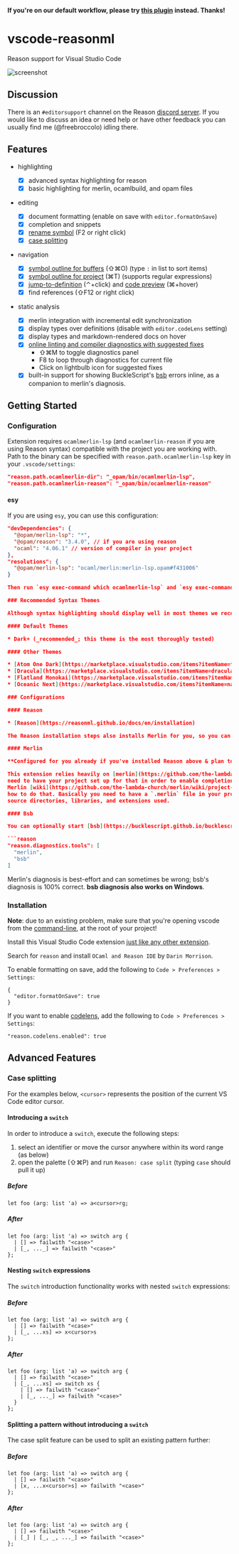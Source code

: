 **If you're on our default workflow, please try [this plugin](https://github.com/jaredly/reason-language-server) instead. Thanks!**

# vscode-reasonml

Reason support for Visual Studio Code

![screenshot](https://github.com/freebroccolo/vscode-reasonml/raw/master/assets/screenshot.png)

## Discussion

There is an `#editorsupport` channel on the Reason [discord server](https://discord.gg/reasonml). If you would like to discuss an idea or need help or have other feedback you can usually find me (@freebroccolo) idling there.

## Features

* highlighting

  * [x] advanced syntax highlighting for reason
  * [x] basic highlighting for merlin, ocamlbuild, and opam files

* editing

  * [x] document formatting (enable on save with `editor.formatOnSave`)
  * [x] completion and snippets
  * [x] [rename symbol](https://code.visualstudio.com/docs/editor/editingevolved#_rename-symbol) (F2 or right click)
  * [x] [case splitting](#case-splitting)

* navigation

  * [x] [symbol outline for buffers](https://code.visualstudio.com/docs/editor/editingevolved#_goto-symbol) (⇧⌘O) (type `:` in list to sort items)
  * [x] [symbol outline for project](https://code.visualstudio.com/docs/editor/editingevolved#_open-symbol-by-name) (⌘T) (supports regular expressions)
  * [x] [jump-to-definition](https://code.visualstudio.com/docs/editor/editingevolved#_go-to-definition) (⌃+click) and [code preview](https://code.visualstudio.com/docs/editor/editingevolved#_peek) (⌘+hover)
  * [x] find references (⇧F12 or right click)

* static analysis
  * [x] merlin integration with incremental edit synchronization
  * [x] display types over definitions (disable with `editor.codeLens` setting)
  * [x] display types and markdown-rendered docs on hover
  * [x] [online linting and compiler diagnostics with suggested fixes](https://code.visualstudio.com/docs/editor/editingevolved#_errors-warnings)
    * ⇧⌘M to toggle diagnostics panel
    * F8 to loop through diagnostics for current file
    * Click on lightbulb icon for suggested fixes
  * [x] built-in support for showing BuckleScript's [bsb](https://bucklescript.github.io/bucklescript/Manual.html#_bucklescript_build_system_code_bsb_code) errors inline, as a companion to merlin's diagnosis.

## Getting Started

### Configuration

Extension requires `ocamlmerlin-lsp` (and `ocamlmerlin-reason` if you are using Reason syntax) compatible with the project you are working with. Path to the binary can be specified with `reason.path.ocamlmerlin-lsp` key in your `.vscode/settings`:

```json
"reason.path.ocamlmerlin-dir": "_opam/bin/ocamlmerlin-lsp",
"reason.path.ocamlmerlin-reason": "_opam/bin/ocamlmerlin-reason"
```

#### esy

If you are using `esy`, you can use this configuration:

````json
"devDependencies": {
  "@opam/merlin-lsp": "*",
  "@opam/reason": "3.4.0", // if you are using reason
  "ocaml": "4.06.1" // version of compiler in your project
},
"resolutions": {
  "@opam/merlin-lsp": "ocaml/merlin:merlin-lsp.opam#f431006"
}

Then run `esy exec-command which ocamlmerlin-lsp` and `esy exec-command which ocamlmerlin-reason` to get paths to binaries.

### Recommended Syntax Themes

Although syntax highlighting should display well in most themes we recommend and test with the following:

#### Default Themes

* Dark+ (_recommended_; this theme is the most thoroughly tested)

#### Other Themes

* [Atom One Dark](https://marketplace.visualstudio.com/items?itemName=freebroccolo.theme-atom-one-dark)
* [Dracula](https://marketplace.visualstudio.com/items?itemName=dracula-theme.theme-dracula)
* [Flatland Monokai](https://marketplace.visualstudio.com/items?itemName=gerane.Theme-FlatlandMonokai)
* [Oceanic Next](https://marketplace.visualstudio.com/items?itemName=naumovs.theme-oceanicnext)

### Configurations

#### Reason

* [Reason](https://reasonml.github.io/docs/en/installation)

The Reason installation steps also installs Merlin for you, so you can skip the Merlin installation in the next section.

#### Merlin

**Configured for you already if you've installed Reason above & plan to use it for JS compilation. Skip this step.**

This extension relies heavily on [merlin](https://github.com/the-lambda-church/merlin) so you will
need to have your project set up for that in order to enable completion and hover info. See the
Merlin [wiki](https://github.com/the-lambda-church/merlin/wiki/project-configuration) for details on
how to do that. Basically you need to have a `.merlin` file in your project root which lists the
source directories, libraries, and extensions used.

#### Bsb

You can optionally start [bsb](https://bucklescript.github.io/bucklescript/Manual.html#_bucklescript_build_system_code_bsb_code) from the editor itself, and have the command-line errors appear inside the editor. Add the following to `Code > Preferences > Settings`:

```reason
"reason.diagnostics.tools": [
  "merlin",
  "bsb"
]
````

Merlin's diagnosis is best-effort and can sometimes be wrong; bsb's diagnosis is 100% correct. **bsb diagnosis also works on Windows**.

### Installation

**Note**: due to an existing problem, make sure that you're opening vscode from the [command-line](https://code.visualstudio.com/docs/setup/mac), at the root of your project!

Install this Visual Studio Code extension [just like any other extension](https://code.visualstudio.com/docs/editor/extension-gallery).

Search for `reason` and install `OCaml and Reason IDE` by `Darin Morrison`.

To enable formatting on save, add the following to `Code > Preferences > Settings`:

```
{
  "editor.formatOnSave": true
}
```

If you want to enable [codelens](https://code.visualstudio.com/blogs/2017/02/12/code-lens-roundup), add the following to `Code > Preferences > Settings`:

```
"reason.codelens.enabled": true
```

## Advanced Features

### Case splitting

For the examples below, `<cursor>` represents the position of the current VS Code editor cursor.

#### Introducing a `switch`

In order to introduce a `switch`, execute the following steps:

1.  select an identifier or move the cursor anywhere within its word range (as below)
2.  open the palette (⇧⌘P) and run `Reason: case split` (typing `case` should pull it up)

##### Before

```
let foo (arg: list 'a) => a<cursor>rg;
```

##### After

```
let foo (arg: list 'a) => switch arg {
  | [] => failwith "<case>"
  | [_, ..._] => failwith "<case>"
};
```

#### Nesting `switch` expressions

The `switch` introduction functionality works with nested `switch` expressions:

##### Before

```
let foo (arg: list 'a) => switch arg {
  | [] => failwith "<case>"
  | [_, ...xs] => x<cursor>s
};
```

##### After

```
let foo (arg: list 'a) => switch arg {
  | [] => failwith "<case>"
  | [_, ...xs] => switch xs {
    | [] => failwith "<case>"
    | [_, ..._] => failwith "<case>"
  }
};
```

#### Splitting a pattern without introducing a `switch`

The case split feature can be used to split an existing pattern further:

##### Before

```
let foo (arg: list 'a) => switch arg {
  | [] => failwith "<case>"
  | [x, ...x<cursor>s] => failwith "<case>"
};
```

##### After

```
let foo (arg: list 'a) => switch arg {
  | [] => failwith "<case>"
  | [_] | [_, _, ..._] => failwith "<case>"
};
```

